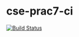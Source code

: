 # cse-prac7-ci

[![Build Status](https://travis-ci.com/rasmusmaide/cse-prac7-ci.svg?branch=master)](https://travis-ci.com/rasmusmaide/cse-prac7-ci)
